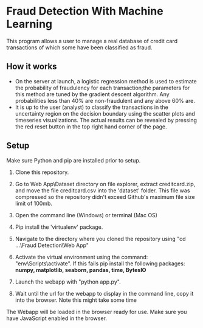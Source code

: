 # Fraud Detection With Machine Learning

This program allows a user to manage a real database of credit card transactions of which some have been classified as fraud. 

## How it works
* On the server at launch, a logistic regression method is used to estimate the probability of fraudulency for each transaction;the parameters for this method are tuned by the gradient descent algorithm. Any probabilities less than 40% are non-fraudulent and any above 60% are.
* It is up to the user (analyst) to classify the transactions in the uncertainty region on the decision boundary using the scatter plots and timeseries visualizations.
The actual results can be revealed by pressing the red reset button in the top right hand corner of the page. 

## Setup

Make sure Python and pip are installed prior to setup.

1. Clone this repository.

2. Go to Web App\Dataset directory on file explorer, extract creditcard.zip, and move the file creditcard.csv into the 'dataset' folder. 
   This file was compressed so the repository didn't exceed Github's maximum file size limit of 100mb.
   
3. Open the command line (Windows) or terminal (Mac OS)

4. Pip install the 'virtualenv' package.

5. Navigate to the directory where you cloned the repository using "cd ...\Fraud Detection\Web App"

6. Activate the virtual environment using the command: "env\Scripts\activate".
   If this fails pip install the following packages: <br>
   **numpy, matplotlib, seaborn, pandas, time, BytesIO**

8. Launch the webapp with "python app.py".

9. Wait until the url for the webapp to display in the command line, copy it into the browser.
   Note this might take some time

The Webapp will be loaded in the browser ready for use. Make sure you have JavaScript enabled in the browser.
